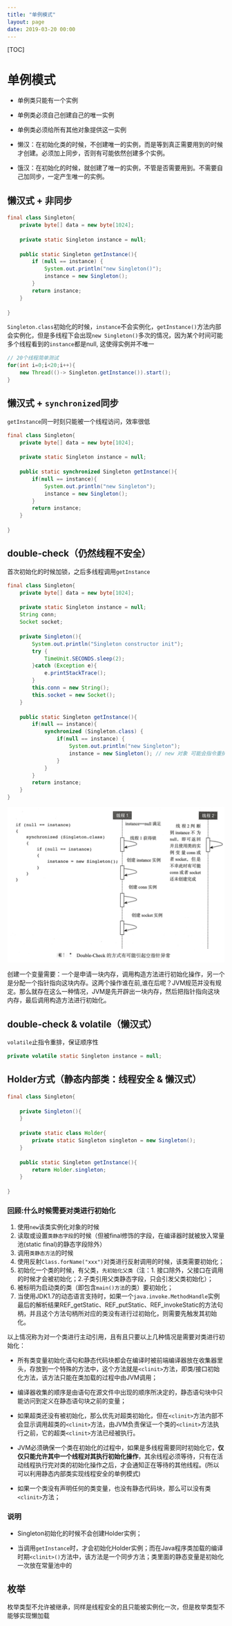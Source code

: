 ```yaml
---
title: "单例模式"
layout: page
date: 2019-03-20 00:00
---
```


[TOC]

# 单例模式

* 单例类只能有一个实例
* 单例类必须自己创建自己的唯一实例
* 单例类必须给所有其他对象提供这一实例

* 懒汉：在初始化类的时候，不创建唯一的实例，而是等到真正需要用到的时候才创建。必须加上同步，否则有可能依然创建多个实例。

* 饿汉：在初始化的时候，就创建了唯一的实例，不管是否需要用到。不需要自己加同步，一定产生唯一的实例。

## 懒汉式 + 非同步

```java
final class Singleton{
    private byte[] data = new byte[1024];

    private static Singleton instance = null;

    public static Singleton getInstance(){
        if (null == instance) {
            System.out.println("new Singleton()");
            instance = new Singleton();
        }
        return instance;
    }

}
```

`Singleton.class`初始化的时候，`instance`不会实例化，`getInstance()`方法内部会实例化，但是多线程下会出现`new Singleton()`多次的情况，因为某个时间可能多个线程看到的`instance`都是null, 这使得实例并不唯一

```java
// 20个线程简单测试
for(int i=0;i<20;i++){
    new Thread(()-> Singleton.getInstance()).start();
}
```

## 懒汉式 + `synchronized`同步

`getInstance`同一时刻只能被一个线程访问，效率很低

```java
final class Singleton{
    private byte[] data = new byte[1024];

    private static Singleton instance = null;

    public static synchronized Singleton getInstance(){
        if(null == instance){
            System.out.println("new Singleton");
            instance = new Singleton();
        }
        return instance;
    }

}
```

## double-check（仍然线程不安全）

首次初始化的时候加锁，之后多线程调用`getInstance`

```java
final class Singleton{
    private byte[] data = new byte[1024];

    private static Singleton instance = null;
    String conn;
    Socket socket;

    private Singleton(){
        System.out.println("Singleton constructor init");
        try {
            TimeUnit.SECONDS.sleep(2);
        }catch (Exception e){
            e.printStackTrace();
        }
        this.conn = new String();
        this.socket = new Socket();
    }

    public static Singleton getInstance(){
        if(null == instance){
            synchronized (Singleton.class) {
                if(null == instance) {
                    System.out.println("new Singleton");
                    instance = new Singleton(); // new 对象 可能会指令重排
                }
            }
        }
        return instance;
    }
}
```

![](../../content/design_pattern/imgs/double_check.png)

创建一个变量需要：一个是申请一块内存，调用构造方法进行初始化操作，另一个是分配一个指针指向这块内存。这两个操作谁在前,谁在后呢？JVM规范并没有规定。那么就存在这么一种情况，JVM是先开辟出一块内存，然后把指针指向这块内存，最后调用构造方法进行初始化。

## double-check & volatile（懒汉式）

`volatile`止指令重排，保证顺序性

```java
private volatile static Singleton instance = null;
```

## Holder方式（静态内部类：线程安全 & 懒汉式）

```java
final class Singleton{

    private Singleton(){
    }

    private static class Holder{
        private static Singleton singleton = new Singleton();
    }

    public static Singleton getInstance(){
        return Holder.singleton;
    }

}
```

### 回顾:什么时候需要对类进行初始化

1. 使用`new`该类实例化对象的时候
2. 读取或设置`类静态字段`的时候（但被final修饰的字段，在编译器时就被放入常量池(static final)的静态字段除外）
3. 调用`类静态方法`的时候
4. 使用反射`Class.forName("xxx")`对类进行反射调用的时候，该类需要初始化；
5. 初始化一个类的时候，有父类，`先初始化父类`（注：1. 接口除外，父接口在调用的时候才会被初始化；2.子类引用父类静态字段，只会引发父类初始化）；
6. 被标明为启动类的类（即包含`main()方法`的类）要初始化；
7. 当使用JDK1.7的动态语言支持时，如果一个`java.invoke.MethodHandle`实例最后的解析结果REF_getStatic、REF_putStatic、REF_invokeStatic的方法句柄，并且这个方法句柄所对应的类没有进行过初始化，则需要先触发其初始化。

以上情况称为对一个类进行主动引用，且有且只要以上几种情况是需要对类进行初始化：

* 所有类变量初始化语句和静态代码块都会在编译时被前端编译器放在收集器里头，存放到一个特殊的方法中，这个方法就是`<clinit>`方法，即类/接口初始化方法，该方法只能在类加载的过程中由JVM调用；

* 编译器收集的顺序是由语句在源文件中出现的顺序所决定的，静态语句块中只能访问到定义在静态语句块之前的变量；

* 如果超类还没有被初始化，那么优先对超类初始化，但在`<clinit>`方法内部不会显示调用超类的`<clinit>`方法，由JVM负责保证一个类的`<clinit>`方法执行之前，它的超类`<clinit>`方法已经被执行。

* JVM必须确保一个类在初始化的过程中，如果是多线程需要同时初始化它，**仅仅只能允许其中一个线程对其执行初始化操作**，其余线程必须等待，只有在活动线程执行完对类的初始化操作之后，才会通知正在等待的其他线程。(所以可以利用静态内部类实现线程安全的单例模式)

* 如果一个类没有声明任何的类变量，也没有静态代码块，那么可以没有类`<clinit>`方法；

### 说明

* Singleton初始化的时候不会创建Holder实例；

* 当调用`getInstance`时，才会初始化Holder实例；而在Java程序类加载的编译时期`<clinit>()`方法中，该方法是一个同步方法；类里面的静态变量是初始化一次放在常量池中的

## 枚举

枚举类型不允许被继承，同样是线程安全的且只能被实例化一次，但是枚举类型不能够实现懒加载
